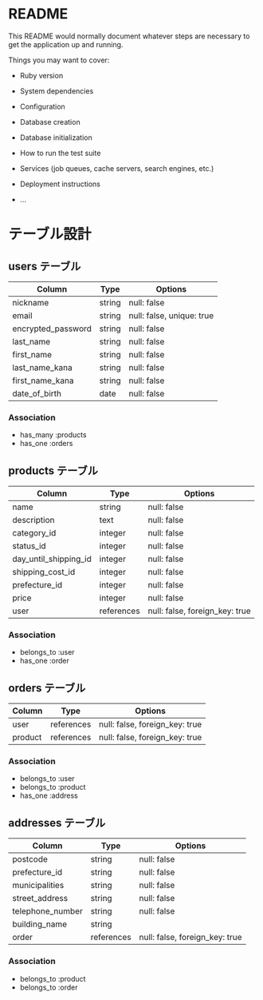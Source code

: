 # README

This README would normally document whatever steps are necessary to get the
application up and running.

Things you may want to cover:

* Ruby version

* System dependencies

* Configuration

* Database creation

* Database initialization

* How to run the test suite

* Services (job queues, cache servers, search engines, etc.)

* Deployment instructions

* ...

# テーブル設計

## users テーブル

| Column             | Type   | Options                   |
| ------------------ | ------ | ------------------------- |
| nickname           | string | null: false               |
| email              | string | null: false, unique: true |
| encrypted_password | string | null: false               |
| last_name          | string | null: false               |
| first_name         | string | null: false               |
| last_name_kana     | string | null: false               |
| first_name_kana    | string | null: false               |
| date_of_birth      | date   | null: false               |

### Association
- has_many :products
- has_one :orders

## products テーブル

| Column                           | Type       | Options                        |
| -------------------------------- | ---------- | ------------------------------ |
| name                             | string     | null: false                    |
| description                      | text       | null: false                    |
| category_id                      | integer    | null: false                    |
| status_id                        | integer    | null: false                    |
| day_until_shipping_id            | integer    | null: false                    |
| shipping_cost_id                 | integer    | null: false                    |
| prefecture_id                    | integer    | null: false                    |
| price                            | integer    | null: false                    |
| user                             | references | null: false, foreign_key: true |

### Association
- belongs_to :user
- has_one :order

## orders テーブル

| Column  | Type       | Options                        |
| ------- | ---------- | ------------------------------ |
| user    | references | null: false, foreign_key: true |
| product | references | null: false, foreign_key: true |

### Association
- belongs_to :user
- belongs_to :product
- has_one :address

## addresses テーブル

| Column           | Type       | Options                        |
| ---------------- | ---------- | ------------------------------ |
| postcode         | string     | null: false                    |
| prefecture_id    | string     | null: false                    |
| municipalities   | string     | null: false                    |
| street_address   | string     | null: false                    |
| telephone_number | string     | null: false                    |
| building_name    | string     |                                |
| order            | references | null: false, foreign_key: true |

### Association
- belongs_to :product
- belongs_to :order
